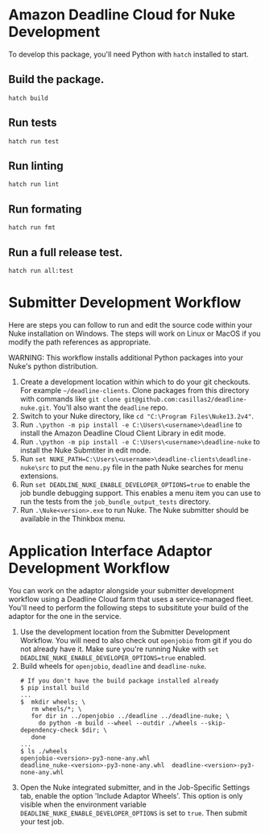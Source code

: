 # Amazon Deadline Cloud for Nuke Development

To develop this package, you'll need Python with `hatch` installed to start.

## Build the package.
```
hatch build
```

## Run tests
```
hatch run test
```

## Run linting
```
hatch run lint
```

## Run formating
```
hatch run fmt
```

## Run a full release test.
```
hatch run all:test
```

# Submitter Development Workflow

Here are steps you can follow to run and edit the source code within your Nuke installation on Windows. The steps
will work on Linux or MacOS if you modify the path references as appropriate.

WARNING: This workflow installs additional Python packages into your Nuke's python distribution.

1. Create a development location within which to do your git checkouts. For example `~/deadline-clients`.
   Clone packages from this directory with commands like
   `git clone git@github.com:casillas2/deadline-nuke.git`. You'll also want the `deadline` repo.
2. Switch to your Nuke directory, like `cd "C:\Program Files\Nuke13.2v4"`.
3. Run `.\python -m pip install -e C:\Users\<username>\deadline` to install the Amazon Deadline Cloud Client
   Library in edit mode.
4. Run `.\python -m pip install -e C:\Users\<username>\deadline-nuke` to install the Nuke Submtiter
   in edit mode.
6. Run `set NUKE_PATH=C:\Users\<username>\deadline-clients\deadline-nuke\src` to put the `menu.py`
   file in the path Nuke searches for menu extensions.
7. Run `set DEADLINE_NUKE_ENABLE_DEVELOPER_OPTIONS=true` to enable the job bundle debugging support.
   This enables a menu item you can use to run the tests from the `job_bundle_output_tests` directory.
8. Run `.\Nuke<version>.exe` to run Nuke. The Nuke submitter should be available in the Thinkbox menu.

# Application Interface Adaptor Development Workflow

You can work on the adaptor alongside your submitter development workflow using a Deadline Cloud
farm that uses a service-managed fleet. You'll need to perform the following steps to subsititute
your build of the adaptor for the one in the service.

1. Use the development location from the Submitter Development Workflow.
   You will need to also check out `openjobio` from git if you do
   not already have it. Make sure you're running Nuke with `set DEADLINE_NUKE_ENABLE_DEVELOPER_OPTIONS=true`
   enabled.
2. Build wheels for `openjobio`, `deadline` and `deadline-nuke`.
   ```
   # If you don't have the build package installed already
   $ pip install build
   ...
   $  mkdir wheels; \
      rm wheels/*; \
      for dir in ../openjobio ../deadline ../deadline-nuke; \
        do python -m build --wheel --outdir ./wheels --skip-dependency-check $dir; \
      done
   ...
   $ ls ./wheels
   openjobio-<version>-py3-none-any.whl
   deadline_nuke-<version>-py3-none-any.whl  deadline-<version>-py3-none-any.whl
   ```
3. Open the Nuke integrated submitter, and in the Job-Specific Settings tab, enable the option 'Include Adaptor Wheels'. This
   option is only visible when the environment variable `DEADLINE_NUKE_ENABLE_DEVELOPER_OPTIONS` is set to `true`.
   Then submit your test job.
